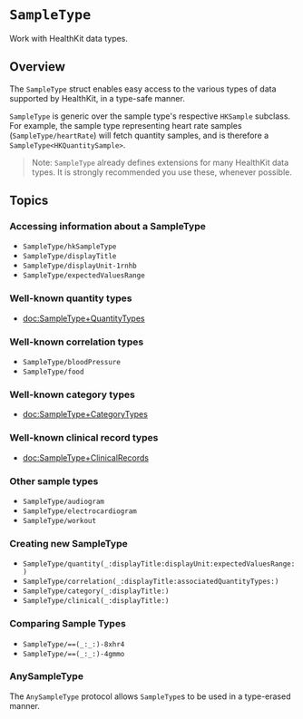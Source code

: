 # ``SampleType``

<!--
This source file is part of the Stanford Spezi open-source project

SPDX-FileCopyrightText: 2025 Stanford University and the project authors (see CONTRIBUTORS.md)

SPDX-License-Identifier: MIT
-->

Work with HealthKit data types.

## Overview

The `SampleType` struct enables easy access to the various types of data supported by HealthKit, in a type-safe manner.

`SampleType` is generic over the sample type's respective `HKSample` subclass.
For example, the sample type representing heart rate samples (``SampleType/heartRate``) will fetch quantity samples, and is therefore a `SampleType<HKQuantitySample>`. 

> Note: `SampleType` already defines extensions for many HealthKit data types. It is strongly recommended you use these, whenever possible.


## Topics

### Accessing information about a SampleType
- ``SampleType/hkSampleType``
- ``SampleType/displayTitle``
- ``SampleType/displayUnit-1rnhb``
- ``SampleType/expectedValuesRange``

### Well-known quantity types
- <doc:SampleType+QuantityTypes>

### Well-known correlation types
- ``SampleType/bloodPressure``
- ``SampleType/food``

### Well-known category types
- <doc:SampleType+CategoryTypes>

### Well-known clinical record types
- <doc:SampleType+ClinicalRecords>

### Other sample types
- ``SampleType/audiogram``
- ``SampleType/electrocardiogram``
- ``SampleType/workout``

### Creating new SampleType
- ``SampleType/quantity(_:displayTitle:displayUnit:expectedValuesRange:)``
- ``SampleType/correlation(_:displayTitle:associatedQuantityTypes:)``
- ``SampleType/category(_:displayTitle:)``
- ``SampleType/clinical(_:displayTitle:)``

### Comparing Sample Types
- ``SampleType/==(_:_:)-8xhr4``
- ``SampleType/==(_:_:)-4gmmo``


### AnySampleType

The ``AnySampleType`` protocol allows ``SampleType``s to be used in a type-erased manner.

